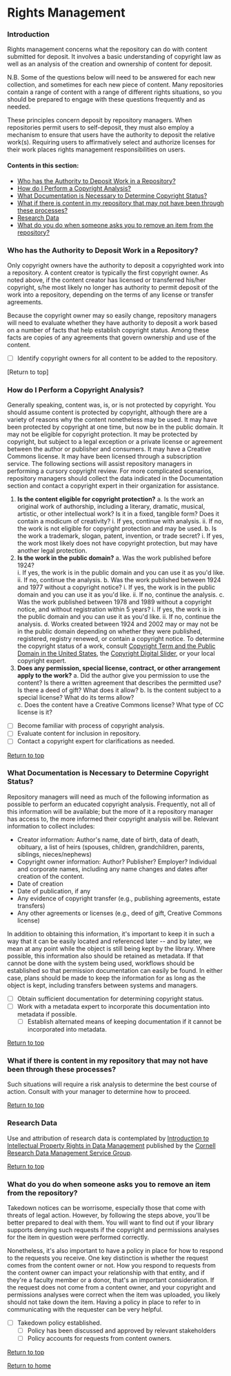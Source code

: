 <a name="top"></a>
# Rights Management

### Introduction

Rights management concerns what the repository can do with content submitted for deposit. It involves a basic understanding of copyright law as well as an analysis of the creation and ownership of content for deposit.

N.B. Some of the questions below will need to be answered for each new collection, and sometimes for each new piece of content. Many repositories contain a range of content with a range of different rights situations, so you should be prepared to engage with these questions frequently and as needed.

These principles concern deposit by repository managers. When repositories permit users to self-deposit, they must also employ a mechanism to ensure that users have the authority to deposit the relative work(s). Requiring users to affirmatively select and authorize licenses for their work places rights management responsibilities on users.

#### Contents in this section:

* [Who has the Authority to Deposit Work in a Repository?](#who-has-the-authority-to-deposit-work-in-a-repository)
* [How do I Perform a Copyright Analysis?](#how-do-i-perform-a-copyright-analysis)
* [What Documentation is Necessary to Determine Copyright Status?](#what-documentation-is-necessary-to-determine-copyright-status)
* [What if there is content in my repository that may not have been through these processes?](#what-if-there-is-content-in-my-repository-that-may-not-have-been-through-these-precesses)
* [Research Data](#research-data)
* [What do you do when someone asks you to remove an item from the repository?](#what-do-you-do-when-someone-asks-you-to-remove-an-item-from-the-repository)

### Who has the Authority to Deposit Work in a Repository?

Only copyright owners have the authority to deposit a copyrighted work into a repository. A content creator is typically the first copyright owner. As noted above, if the content creator has licensed or transferred his/her copyright, s/he most likely no longer has authority to permit deposit of the work into a repository, depending on the terms of any license or transfer agreements.

Because the copyright owner may so easily change, repository managers will need to evaluate whether they have authority to deposit a work based on a number of facts that help establish copyright status. Among these facts are copies of any agreements that govern ownership and use of the content.

  - [ ] Identify copyright owners for all content to be added to the repository.

[Return to top]

### How do I Perform a Copyright Analysis?

Generally speaking, content was, is, or is not protected by copyright. You should assume content is protected by copyright, although there are a variety of reasons why the content nonetheless may be used. It may have been protected by copyright at one time, but now be in the public domain. It may not be eligible for copyright protection. It may be protected by copyright, but subject to a legal exception or a private license or agreement between the author or publisher and consumers. It may have a Creative Commons license. It may have been licensed through a subscription service. The following sections will assist repository managers in performing a cursory copyright review. For more complicated scenarios, repository managers should collect the data indicated in the Documentation section and contact a copyright expert in their organization for assistance.
  1. **Is the content eligible for copyright protection?**
    a. Is the work an original work of authorship, including a literary, dramatic, musical, artistic, or other intellectual work? Is it in a fixed, tangible form? Does it contain a modicum of creativity?
      i. If yes, continue with analysis.
      ii. If no, the work is not eligible for copyright protection and may be used.
    b. Is the work a trademark, slogan, patent, invention, or trade secret?
      i. If yes, the work most likely does not have copyright protection, but may have another legal protection.
  2. **Is the work in the public domain?**
    a. Was the work published before 1924?  
      i. If yes, the work is in the public domain and you can use it as you'd like.
      ii. If no, continue the analysis.
    b. Was the work published between 1924 and 1977 without a copyright notice?
      i. If yes, the work is in the public domain and you can use it as you'd like.
      ii. If no, continue the analysis.
    c. Was the work published between 1978 and 1989 without a copyright notice, and without registration within 5 years?
      i. If yes, the work is in the public domain and you can use it as you'd like.
      ii. If no, continue the analysis.
    d. Works created between 1924 and 2002 may or may not be in the public domain depending on whether they were published, registered, registry renewed, or contain a copyright notice. To determine the copyright status of a work, consult [Copyright Term and the Public Domain in the United States](http://copyright.cornell.edu/resources/publicdomain.cfm), the [Copyright Digital Slider](http://librarycopyright.net/resources/digitalslider/), or your local copyright expert.
  3. **Does any permission, special license, contract, or other arrangement apply to the work?**
    a. Did the author give you permission to use the content? Is there a written agreement that describes the permitted use? Is there a deed of gift? What does it allow?
    b. Is the content subject to a special license? What do its terms allow?  
    c. Does the content have a Creative Commons license? What type of CC license is it?


  - [ ] Become familiar with process of copyright analysis.  
  - [ ] Evaluate content for inclusion in repository.  
  - [ ] Contact a copyright expert for clarifications as needed.

[Return to top](#top)

### What Documentation is Necessary to Determine Copyright Status?

Repository managers will need as much of the following information as possible to perform an educated copyright analysis. Frequently, not all of this information will be available; but the more of it a repository manager has access to, the more informed their copyright analysis will be. Relevant information to collect includes:

  * Creator information: Author's name, date of birth, data of death, obituary, a list of heirs (spouses, children, grandchildren, parents, siblings, nieces/nephews)
  * Copyright owner information: Author? Publisher? Employer? Individual and corporate names, including any name changes and dates after creation of the content.
  * Date of creation
  * Date of publication, if any
  * Any evidence of copyright transfer (e.g., publishing agreements, estate transfers)
  * Any other agreements or licenses (e.g., deed of gift, Creative Commons license)

In addition to obtaining this information, it's important to keep it in such a way that it can be easily located and referenced later -- and by later, we mean at any point while the object is still being kept by the library. Where possible, this information also should be retained as metadata. If that cannot be done with the system being used, workflows should be established so that permission documentation can easily be found. In either case, plans should be made to keep the information for as long as the object is kept, including transfers between systems and managers.

- [ ] Obtain sufficient documentation for determining copyright status.
- [ ] Work with a metadata expert to incorporate this documentation into metadata if possible.
    - [ ] Establish alternated means of keeping documentation if it cannot be incorporated into metadata.

[Return to top](#top)

### What if there is content in my repository that may not have been through these processes?

Such situations will require a risk analysis to determine the best course of action. Consult with your manager to determine how to proceed.

[Return to top](#top)

### Research Data

Use and attribution of research data is contemplated by [Introduction to Intellectual Property Rights in Data Management](https://data.research.cornell.edu/content/intellectual-property) published by the [Cornell Research Data Management Service Group](https://data.research.cornell.edu/).

[Return to top](#top)

### What do you do when someone asks you to remove an item from the repository?

Takedown notices can be worrisome, especially those that come with threats of legal action. However, by following the steps above, you'll be better prepared to deal with them. You will want to find out if your library supports denying such requests if the copyright and permissions analyses for the item in question were performed correctly.

Nonetheless, it's also important to have a policy in place for how to respond to the requests you receive. One key distinction is whether the request comes from the content owner or not. How you respond to requests from the content owner can impact your relationship with that entity, and if they're a faculty member or a donor, that's an important consideration. If the request does not come from a content owner, and your copyright and permissions analyses were correct when the item was uploaded, you likely should not take down the item. Having a policy in place to refer to in communicating with the requester can be very helpful.


- [ ] Takedown policy established.
    - [ ] Policy has been discussed and approved by relevant stakeholders
    - [ ] Policy accounts for requests from content owners.

[Return to top](#top)

[Return to home](index.md)
